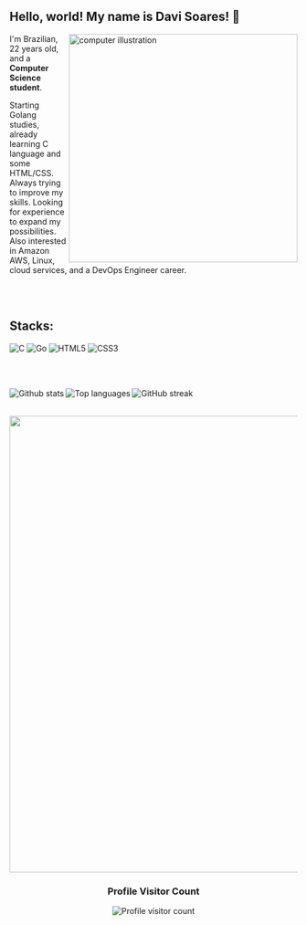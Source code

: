 ## Hello, world! My name is <strong>Davi Soares</strong>! 👋
<img src="https://raw.githubusercontent.com/MicaelliMedeiros/micaellimedeiros/master/image/computer-illustration.png" alt="computer illustration" min-width="400px" max-width="400px" width="400px" align="right">
<p align="left"> 
  I'm Brazilian, 22 years old, and a <strong>Computer Science student</strong>.
</p>
<p align="left">
  Starting Golang studies, already learning C language and some HTML/CSS. Always trying to improve my skills. Looking for experience to expand my possibilities. Also interested in Amazon AWS, Linux, cloud services, and a DevOps Engineer career.
</p>
<br>
<br>
<h2 align="left">
  Stacks:
</h2>

![C](https://img.shields.io/badge/C-A8B9CC?style=for-the-badge&logo=c&logoColor=white)
![Go](https://img.shields.io/badge/Go-00ADD8?style=for-the-badge&logo=go&logoColor=white)
![HTML5](https://img.shields.io/badge/HTML5-E34F26?style=for-the-badge&logo=html5&logoColor=white)
![CSS3](https://img.shields.io/badge/CSS3-1572B6?style=for-the-badge&logo=css3&logoColor=white)

<br>
<br>

<img
  align="left"
  src="https://github-readme-stats.vercel.app/api?username=davasm&theme=dark&include_all_commits=true&count_private=true"
  alt="Github stats"
/>

<img
  align="left"
  src="https://github-readme-stats.vercel.app/api/top-langs/?username=davasm&theme=dark&include_all_commits=true&count_private=true&layout=compact"
  alt="Top languages"
/>

<img
  align="center"
  src="https://github-readme-streak-stats.herokuapp.com/?user=davasm&theme=dark"
  alt="GitHub streak"
/>

<p align="center">
  <a
    href="https://github.com/ryo-ma/github-profile-trophy"
    title="Trophy repository"
  >
    <br>
    <img
      width="800"
      src="https://github-profile-trophy.vercel.app/?username=davasm&column=8&theme=darkhub&no-bg=true"
    />
  </a>
</p>
<div align="center">
  <h3><b>Profile Visitor Count</b></h3>
</div>
<p align="center">
  <img
    src="https://profile-counter.glitch.me/davasm/count.svg"
    alt="Profile visitor count"
  />
</p>
